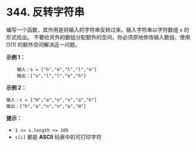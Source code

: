 # 344. 反转字符串

编写一个函数，其作用是将输入的字符串反转过来。输入字符串以字符数组 s 的形式给出。
不要给另外的数组分配额外的空间，你必须原地修改输入数组、使用 O(1) 的额外空间解决这一问题。

 

**示例 1：**

```
    输入：s = ["h","e","l","l","o"]
    输出：["o","l","l","e","h"]
```

**示例 2：**

```
输入：s = ["H","a","n","n","a","h"]
输出：["h","a","n","n","a","H"]
```
 

**提示：**

- `1 <= s.length <= 105`
- `s[i]` 都是 **ASCII** 码表中的可打印字符

